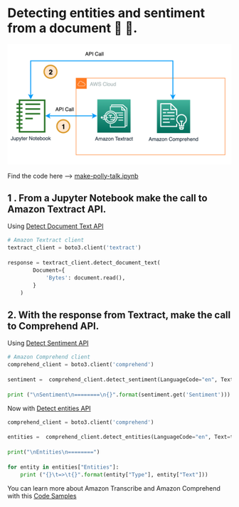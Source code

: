 # Detecting entities and sentiment from a document 🔎 📄.

![Detecting entities and sentiment from a document"](../images/detecting-entities-and-sentiment.png)

Find the code here --> [make-polly-talk.ipynb](detecting-entities-and-sentiment-from-a-document.ipynb)

## 1 . From a Jupyter Notebook make the call to Amazon Textract API.

Using [Detect Document Text API](https://boto3.amazonaws.com/v1/documentation/api/latest/reference/services/textract/client/detect_document_text.html)

```python
# Amazon Textract client
textract_client = boto3.client('textract')

response = textract_client.detect_document_text(
        Document={
            'Bytes': document.read(),
        }
    )
```

## 2. With the response from Textract, make the call to Comprehend API. 

Using [Detect Sentiment API](https://boto3.amazonaws.com/v1/documentation/api/latest/reference/services/comprehend/client/detect_sentiment.html)

```python
# Amazon Comprehend client
comprehend_client = boto3.client('comprehend')

sentiment =  comprehend_client.detect_sentiment(LanguageCode="en", Text=text)

print ("\nSentiment\n========\n{}".format(sentiment.get('Sentiment')))

```

Now with [Detect entities API](https://boto3.amazonaws.com/v1/documentation/api/latest/reference/services/comprehend/client/detect_entities.html)

```python
comprehend_client = boto3.client('comprehend')

entities =  comprehend_client.detect_entities(LanguageCode="en", Text=text)

print("\nEntities\n========")

for entity in entities["Entities"]:
    print ("{}\t=>\t{}".format(entity["Type"], entity["Text"]))

```

You can learn more about Amazon Transcribe and Amazon Comprehend with this [Code Samples](https://github.com/aws-samples/amazon-transcribe-comprehend-podcast)
